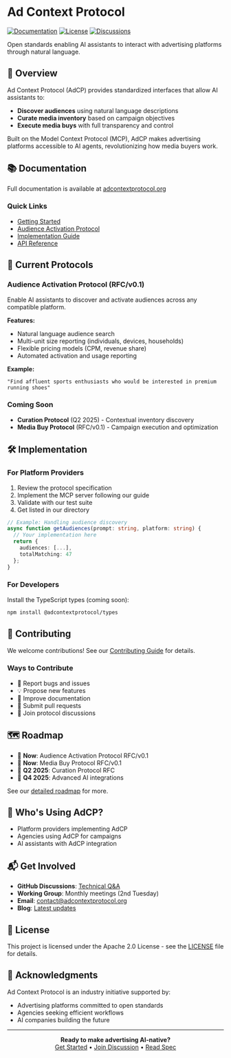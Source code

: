 # Ad Context Protocol

[![Documentation](https://img.shields.io/badge/docs-adcontextprotocol.org-blue)](https://adcontextprotocol.org)
[![License](https://img.shields.io/badge/license-Apache%202.0-green)](LICENSE)
[![Discussions](https://img.shields.io/github/discussions/adcontextprotocol/adcontextprotocol)](https://github.com/adcontextprotocol/adcontextprotocol/discussions)

Open standards enabling AI assistants to interact with advertising platforms through natural language.

## 🚀 Overview

Ad Context Protocol (AdCP) provides standardized interfaces that allow AI assistants to:
- **Discover audiences** using natural language descriptions
- **Curate media inventory** based on campaign objectives
- **Execute media buys** with full transparency and control

Built on the Model Context Protocol (MCP), AdCP makes advertising platforms accessible to AI agents, revolutionizing how media buyers work.

## 📚 Documentation

Full documentation is available at [adcontextprotocol.org](https://adcontextprotocol.org)

### Quick Links
- [Getting Started](https://adcontextprotocol.org/docs/intro)
- [Audience Activation Protocol](https://adcontextprotocol.org/docs/audience)
- [Implementation Guide](https://adcontextprotocol.org/docs/implementation)
- [API Reference](https://adcontextprotocol.org/docs/reference)

## 🎯 Current Protocols

### Audience Activation Protocol (RFC/v0.1)
Enable AI assistants to discover and activate audiences across any compatible platform.

**Features:**
- Natural language audience search
- Multi-unit size reporting (individuals, devices, households)
- Flexible pricing models (CPM, revenue share)
- Automated activation and usage reporting

**Example:**
```
"Find affluent sports enthusiasts who would be interested in premium running shoes"
```

### Coming Soon
- **Curation Protocol** (Q2 2025) - Contextual inventory discovery
- **Media Buy Protocol** (RFC/v0.1) - Campaign execution and optimization

## 🛠 Implementation

### For Platform Providers

1. Review the protocol specification
2. Implement the MCP server following our guide
3. Validate with our test suite
4. Get listed in our directory

```typescript
// Example: Handling audience discovery
async function getAudiences(prompt: string, platform: string) {
  // Your implementation here
  return {
    audiences: [...],
    totalMatching: 47
  };
}
```

### For Developers

Install the TypeScript types (coming soon):
```bash
npm install @adcontextprotocol/types
```

## 🤝 Contributing

We welcome contributions! See our [Contributing Guide](CONTRIBUTING.md) for details.

### Ways to Contribute
- 🐛 Report bugs and issues
- 💡 Propose new features
- 📝 Improve documentation
- 🔧 Submit pull requests
- 💬 Join protocol discussions

## 🗺 Roadmap

- 🚧 **Now**: Audience Activation Protocol RFC/v0.1
- 🚧 **Now**: Media Buy Protocol RFC/v0.1
- 📅 **Q2 2025**: Curation Protocol RFC
- 🔮 **Q4 2025**: Advanced AI integrations

See our [detailed roadmap](https://github.com/adcontextprotocol/adcontextprotocol/projects/1) for more.

## 🏢 Who's Using AdCP?

- Platform providers implementing AdCP
- Agencies using AdCP for campaigns
- AI assistants with AdCP integration



## 📬 Get Involved

- **GitHub Discussions**: [Technical Q&A](https://github.com/adcontextprotocol/adcontextprotocol/discussions)
- **Working Group**: Monthly meetings (2nd Tuesday)
- **Email**: contact@adcontextprotocol.org
- **Blog**: [Latest updates](https://adcontextprotocol.org/blog)

## 📄 License

This project is licensed under the Apache 2.0 License - see the [LICENSE](LICENSE) file for details.

## 🙏 Acknowledgments

Ad Context Protocol is an industry initiative supported by:
- Advertising platforms committed to open standards
- Agencies seeking efficient workflows
- AI companies building the future

---

<p align="center">
  <strong>Ready to make advertising AI-native?</strong><br>
  <a href="https://adcontextprotocol.org/docs/intro">Get Started</a> •
  <a href="https://github.com/adcontextprotocol/adcontextprotocol/discussions">Join Discussion</a> •
  <a href="https://adcontextprotocol.org/docs/audience/specification">Read Spec</a>
</p>